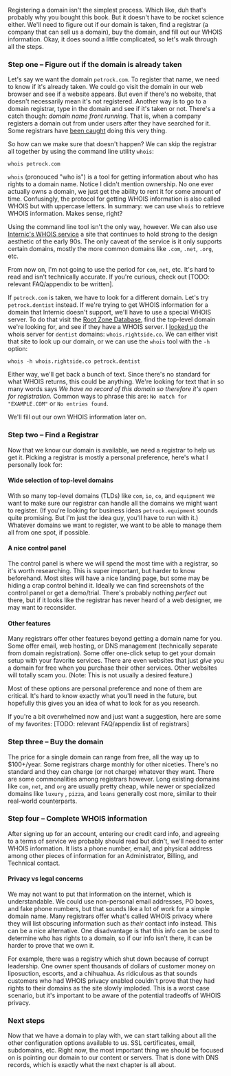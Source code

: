 Registering a domain isn't the simplest process. Which like, duh that's probably why you bought this book. But it doesn't have to be rocket science either. We'll need to figure out if our domain is taken, find a registrar (a company that can sell us a domain), buy the domain, and fill out our WHOIS information. Okay, it does sound a little complicated, so let's walk through all the steps.

### Step one – Figure out if the domain is already taken

Let's say we want the domain `petrock.com`. To register that name, we need to know if it's already taken. We could go visit the domain in our web browser and see if a website appears. But even if there's no website, that doesn't necessarily mean it's not registered. Another way is to go to a domain registrar, type in the domain and see if it's taken or not. There's a catch though: _domain name front running_. That is, when a company registers a domain out from under users after they have searched for it. Some registrars have [been caught](http://www.domainstate.com/industry-news-6/beware-dont-search-for-names-at-networksolutions-c-85864.html?s=) doing this very thing.

So how can we make sure that doesn't happen? We can skip the registrar all together by using the command line utility `whois`:

```shell
whois petrock.com
```

`whois` (pronouced "who is") is a tool for getting information about who has rights to a domain name. Notice I didn't mention ownership. No one ever actually owns a domain, we just get the ability to rent it for some amount of time. Confusingly, the protocol for getting WHOIS information is also called WHOIS but with uppercase letters. In summary: we can use `whois` to retrieve WHOIS information. Makes sense, right?

Using the command line tool isn't the only way, however. We can also use [Internic's WHOIS service](http://www.internic.net/whois.html) a site that continues to hold strong to the design aesthetic of the early 90s. The only caveat of the service is it only supports certain domains, mostly the more common domains like `.com`, `.net`, `.org`, etc.

From now on, I'm not going to use the period for `com`, `net`, etc. It's hard to read and isn't technically accurate. If you're curious, check out [TODO: relevant FAQ/appendix to be written].

If `petrock.com` is taken, we have to look for a different domain. Let's try `petrock.dentist` instead. If we're trying to get WHOIS information for a domain that Internic doesn't support, we'll have to use a special WHOIS server. To do that visit the [Root Zone Database](https://www.iana.org/domains/root/db), find the top-level domain we're looking for, and see if they have a WHOIS server. I [looked up](https://www.iana.org/domains/root/db/dentist.html) the whois server for `dentist` domains: `whois.rightside.co`. We can either visit that site to look up our domain, or we can use the `whois` tool with the `-h` option:

```
whois -h whois.rightside.co petrock.dentist
```

Either way, we'll get back a bunch of text. Since there's no standard for what WHOIS returns, this could be anything. We're looking for text that in so many words says _We have no record of this domain so therefore it's open for registration._ Common ways to phrase this are: `No match for "EXAMPLE.COM"` or `No entries found`.

We'll fill out our own WHOIS information later on.

### Step two – Find a Registrar

Now that we know our domain is available, we need a registrar to help us get it. Picking a registrar is mostly a personal preference, here's what I personally look for:

#### Wide selection of top-level domains

With so many top-level domains (TLDs) like `com`, `io`, `co`, and `equipment` we want to make sure our registrar can handle all the domains we might want to register. (If you're looking for business ideas `petrock.equipment` sounds quite promising. But I'm just the idea guy, you'll have to run with it.) Whatever domains we want to register, we want to be able to manage them all from one spot, if possible.

#### A nice control panel

The control panel is where we will spend the most time with a registrar, so it's worth researching. This is super important, but harder to know beforehand. Most sites will have a nice landing page, but some may be hiding a crap control behind it. Ideally we can find screenshots of the control panel or get a demo/trial. There's probably nothing _perfect_ out there, but if it looks like the registrar has never heard of a web designer, we may want to reconsider.

#### Other features

Many registrars offer other features beyond getting a domain name for you. Some offer email, web hosting, or DNS management (technically separate from domain registration). Some offer one-click setup to get your domain setup with your favorite services. There are even websites that just _give_ you a domain for free when you purchase their other services. Other websites will totally scam you. (Note: This is not usually a desired feature.)

Most of these options are personal preference and none of them are critical. It's hard to know exactly what you'll need in the future, but hopefully this gives you an idea of what to look for as you research.

If you're a bit overwhelmed now and just want a suggestion, here are some of my favorites: [TODO: relevant FAQ/appendix list of registrars]

### Step three – Buy the domain

The price for a single domain can range from free, all the way up to $100+/year. Some registrars charge monthly for other niceties. There's no standard and they can charge (or not charge) whatever they want. There are some commonalities among registrars however. Long existing domains like `com`, `net`, and `org` are usually pretty cheap, while newer or specialized domains like `luxury` , `pizza`, and `loans` generally cost more, similar to their real-world counterparts.

### Step four – Complete WHOIS information

After signing up for an account, entering our credit card info, and agreeing to a terms of service we probably should read but didn't, we'll need to enter WHOIS information. It lists a phone number, email, and physical address among other pieces of information for an Administrator, Billing, and Technical contact.

#### Privacy vs legal concerns

We may not want to put that information on the internet, which is understandable. We could use non-personal email addresses, PO boxes, and fake phone numbers, but that sounds like a lot of work for a simple domain name. Many registrars offer what's called WHOIS privacy where they will list obscuring information such as _their_ contact info instead. This can be a nice alternative. One disadvantage is that this info can be used to determine who has rights to a domain, so if our info isn't there, it can be harder to prove that we own it.

For example, there was a registry which shut down because of corrupt leadership. One owner spent thousands of dollars of customer money on liposuction, escorts, and a chihuahua. As ridiculous as that sounds customers who had WHOIS privacy enabled couldn't prove that they had rights to their domains as the site slowly imploded. This is a worst case scenario, but it's important to be aware of the potential tradeoffs of WHOIS privacy.

### Next steps

Now that we have a domain to play with, we can start talking about all the other configuration options available to us. SSL certificates, email, subdomains, etc. Right now, the most important thing we should be focused on is pointing our domain to our content or servers. That is done with DNS records, which is exactly what the next chapter is all about.
